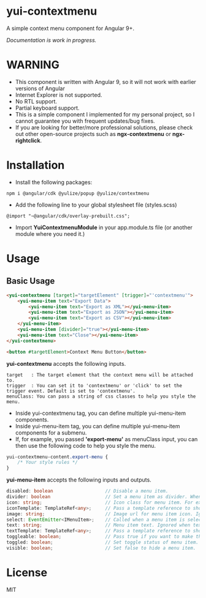 # yui-contextmenu

A simple context menu component for Angular 9+.

_Documentation is work in progress._

# WARNING

* This component is written with Angular 9, so it will not work with earlier versions of Angular
* Internet Explorer is not supported.
* No RTL support.
* Partial keyboard support.
* This is a simple component I implemented for my personal project, so I cannot guarantee you with frequent updates/bug fixes.
* If you are looking for better/more professional solutions, please check out other open-source projects such as **ngx-contextmenu** or **ngx-rightclick**.

# Installation

* Install the following packages:
    
```
npm i @angular/cdk @yulize/popup @yulize/contextmenu
```

* Add the following line to your global stylesheet file (styles.scss)
    
```
@import "~@angular/cdk/overlay-prebuilt.css";
```

* Import **YuiContextmenuModule** in your app.module.ts file (or another module where you need it.)

# Usage

## Basic Usage

```html
<yui-contextmenu [target]="targetElement" [trigger]="'contextmenu'">
    <yui-menu-item text="Export Data">
        <yui-menu-item text="Export as XML"></yui-menu-item>
        <yui-menu-item text="Export as JSON"></yui-menu-item>
        <yui-menu-item text="Export as CSV"></yui-menu-item>
    </yui-menu-item>
    <yui-menu-item [divider]="true"></yui-menu-item>
    <yui-menu-item text="Close"></yui-menu-item>
</yui-contextmenu>

<button #targetElement>Context Menu Button</button>
```

**yui-contextmenu** accepts the following inputs.

```
target   : The target element that the context menu will be attached to.
trigger  : You can set it to 'contextmenu' or 'click' to set the trigger event. Default is set to 'contextmenu'.
menuClass: You can pass a string of css classes to help you style the menu.
```

* Inside yui-contextmenu tag, you can define multiple yui-menu-item components.
* Inside yui-menu-item tag, you can define multiple yui-menu-item components for a submenu.
* If, for example, you passed **'export-menu'** as menuClass input, you can then use the following code to help you style the menu.

```scss
yui-contextmenu-content.export-menu {
    /* Your style rules */
}
```

**yui-menu-item** accepts the following inputs and outputs.

```typescript
disabled: boolean                   // Disable a menu item.
divider: boolean                    // Set a menu item as divider. When set to true, all other options are ignored.
icon: string;                       // Icon class for menu item. For example, you can pass a font icon class such as 'fa fa-plus'. Ignored when iconTemplate option is set.
iconTemplate: TemplateRef<any>;     // Pass a template reference to show as menu item icon.
image: string;                      // Image url for menu item icon. Ignored when iconTemplate option is set.
select: EventEmitter<IMenuItem>;    // Called when a menu item is selected. 
text: string;                       // Menu item text. Ignored when textTemplate option is set.
textTemplate: TemplateRef<any>;     // Pass a template reference to show as menu item text.
toggleable: boolean;                // Pass true if you want to make the menu item toggleable.
toggled: boolean;                   // Set toggle status of menu item. This is a two-way binding. [(toggled)]
visible: boolean;                   // Set false to hide a menu item.
```

# License

MIT
